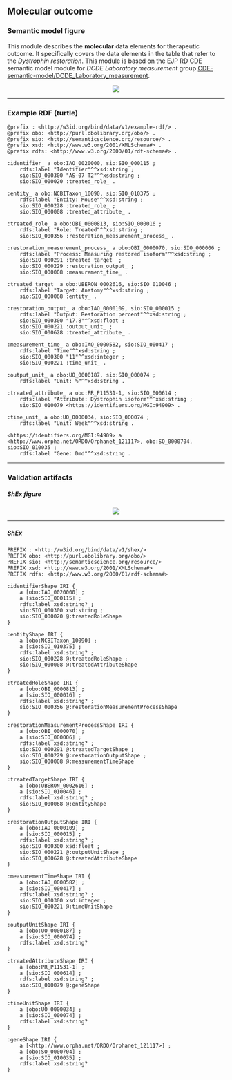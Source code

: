 ## Molecular outcome

### Semantic model figure
This module describes the __molecular__ data elements for therapeutic outcome. It specifically covers the data elements in the table that refer to the _Dystrophin restoration_. This module is based on the EJP RD CDE semantic model module for _DCDE Laboratory measurement_ group [CDE-semantic-model/DCDE_Laboratory_measurement](https://github.com/ejp-rd-vp/CDE-semantic-model/blob/develop/docs/DCDE_lab_measurement.md).
<p align="center">
    <a href="../images/rdf/molecular_outcome.png" target="_blank">
        <img src="../images/rdf/molecular_outcome.png">
    </a>
</p>

***

### Example RDF (turtle)
```ttl
@prefix : <http://w3id.org/bind/data/v1/example-rdf/> .
@prefix obo: <http://purl.obolibrary.org/obo/> .
@prefix sio: <http://semanticscience.org/resource/> .
@prefix xsd: <http://www.w3.org/2001/XMLSchema#> .
@prefix rdfs: <http://www.w3.org/2000/01/rdf-schema#> .

:identifier_ a obo:IAO_0020000, sio:SIO_000115 ;
    rdfs:label "Identifier"^^xsd:string ;
    sio:SIO_000300 "AS-07 T2"^^xsd:string ;
    sio:SIO_000020 :treated_role_ .

:entity_ a obo:NCBITaxon_10090, sio:SIO_010375 ;
    rdfs:label "Entity: Mouse"^^xsd:string ;
    sio:SIO_000228 :treated_role_ ;
    sio:SIO_000008 :treated_attribute_ .

:treated_role_ a obo:OBI_0000813, sio:SIO_000016 ;
    rdfs:label "Role: Treated"^^xsd:string ;
    sio:SIO_000356 :restoration_measurement_process_ .

:restoration_measurement_process_ a obo:OBI_0000070, sio:SIO_000006 ;
    rdfs:label "Process: Measuring restored isoform"^^xsd:string ;
    sio:SIO_000291 :treated_target_ ;
    sio:SIO_000229 :restoration_output_ ;
    sio:SIO_000008 :measurement_time_ .

:treated_target_ a obo:UBERON_0002616, sio:SIO_010046 ;
    rdfs:label "Target: Anatomy"^^xsd:string ;
    sio:SIO_000068 :entity_ .

:restoration_output_ a obo:IAO_0000109, sio:SIO_000015 ;
    rdfs:label "Output: Restoration percent"^^xsd:string ;
    sio:SIO_000300 "17.8"^^xsd:float ;
    sio:SIO_000221 :output_unit_ ;
    sio:SIO_000628 :treated_attribute_ .

:measurement_time_ a obo:IAO_0000582, sio:SIO_000417 ;
    rdfs:label "Time"^^xsd:string ;
    sio:SIO_000300 "11"^^xsd:integer ;
    sio:SIO_000221 :time_unit_ .

:output_unit_ a obo:UO_0000187, sio:SIO_000074 ;
    rdfs:label "Unit: %"^^xsd:string .

:treated_attribute_ a obo:PR_P11531-1, sio:SIO_000614 ;
    rdfs:label "Attribute: Dystrophin isoform"^^xsd:string ; 
    sio:SIO_010079 <https://identifiers.org/MGI:94909> .

:time_unit_ a obo:UO_0000034, sio:SIO_000074 ;
    rdfs:label "Unit: Week"^^xsd:string .

<https://identifiers.org/MGI:94909> a <http://www.orpha.net/ORDO/Orphanet_121117>, obo:SO_0000704, sio:SIO_010035 ;
    rdfs:label "Gene: Dmd"^^xsd:string .
```

***
### Validation artifacts
##### ShEx figure
<p align="center">
    <a href="../images/shex/molecular_outcome.svg" target="_blank">
        <img src="../images/shex/molecular_outcome.svg">
    </a>
</p>

***
##### ShEx
``` ShEx
PREFIX : <http://w3id.org/bind/data/v1/shex/>
PREFIX obo: <http://purl.obolibrary.org/obo/> 
PREFIX sio: <http://semanticscience.org/resource/>
PREFIX xsd: <http://www.w3.org/2001/XMLSchema#>
PREFIX rdfs: <http://www.w3.org/2000/01/rdf-schema#>

:identifierShape IRI {
    a [obo:IAO_0020000] ;
    a [sio:SIO_000115] ;
    rdfs:label xsd:string? ;
    sio:SIO_000300 xsd:string ;
    sio:SIO_000020 @:treatedRoleShape 
}

:entityShape IRI {
    a [obo:NCBITaxon_10090] ;
    a [sio:SIO_010375] ;
    rdfs:label xsd:string? ;
    sio:SIO_000228 @:treatedRoleShape ;
    sio:SIO_000008 @:treatedAttributeShape 
}

:treatedRoleShape IRI {
    a [obo:OBI_0000813] ;
    a [sio:SIO_000016] ;
    rdfs:label xsd:string? ;
    sio:SIO_000356 @:restorationMeasurementProcessShape 
}

:restorationMeasurementProcessShape IRI {
    a [obo:OBI_0000070] ;
    a [sio:SIO_000006] ;
    rdfs:label xsd:string? ;
    sio:SIO_000291 @:treatedTargetShape ;
    sio:SIO_000229 @:restorationOutputShape ;
    sio:SIO_000008 @:measurementTimeShape 
}

:treatedTargetShape IRI {
    a [obo:UBERON_0002616] ;
    a [sio:SIO_010046] ;
    rdfs:label xsd:string? ;
    sio:SIO_000068 @:entityShape 
}

:restorationOutputShape IRI {
    a [obo:IAO_0000109] ;
    a [sio:SIO_000015] ;
    rdfs:label xsd:string? ;
    sio:SIO_000300 xsd:float ;
    sio:SIO_000221 @:outputUnitShape ;
    sio:SIO_000628 @:treatedAttributeShape 
}

:measurementTimeShape IRI {
    a [obo:IAO_0000582] ;
    a [sio:SIO_000417] ;
    rdfs:label xsd:string? ;
    sio:SIO_000300 xsd:integer ;
    sio:SIO_000221 @:timeUnitShape
}

:outputUnitShape IRI {
    a [obo:UO_0000187] ;
    a [sio:SIO_000074] ;
    rdfs:label xsd:string? 
}

:treatedAttributeShape IRI {
    a [obo:PR_P11531-1] ;
    a [sio:SIO_000614] ;
    rdfs:label xsd:string? ; 
    sio:SIO_010079 @:geneShape 
}

:timeUnitShape IRI {
    a [obo:UO_0000034] ;
    a [sio:SIO_000074] ;
    rdfs:label xsd:string? 
}

:geneShape IRI {
    a [<http://www.orpha.net/ORDO/Orphanet_121117>] ;
    a [obo:SO_0000704] ;
    a [sio:SIO_010035] ;
    rdfs:label xsd:string? 
}
```
